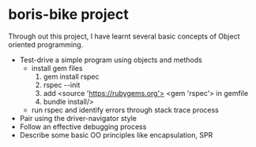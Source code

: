 # boris-bike project

Through out this project, I have learnt several basic concepts of Object oriented programming.  
 - Test-drive a simple program using objects and methods
   * install gem files
      1) gem install rspec
      2) rspec --init
      3) add 
         <source 'https://rubygems.org'>
         <gem 'rspec'>
         in gemfile
      4) bundle install/>
   * run rspec and identify errors through stack trace process
 - Pair using the driver-navigator style
 - Follow an effective debugging process
 - Describe some basic OO principles like encapsulation, SPR